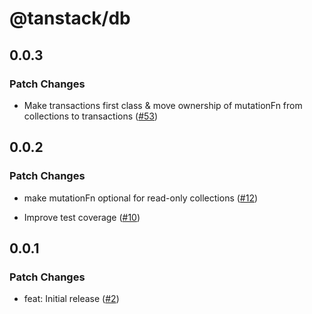 # @tanstack/db

## 0.0.3

### Patch Changes

- Make transactions first class & move ownership of mutationFn from collections to transactions ([#53](https://github.com/TanStack/optimistic/pull/53))

## 0.0.2

### Patch Changes

- make mutationFn optional for read-only collections ([#12](https://github.com/TanStack/optimistic/pull/12))

- Improve test coverage ([#10](https://github.com/TanStack/optimistic/pull/10))

## 0.0.1

### Patch Changes

- feat: Initial release ([#2](https://github.com/TanStack/optimistic/pull/2))
